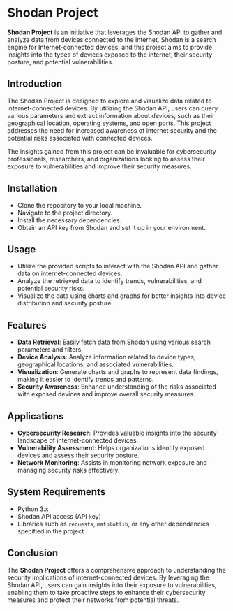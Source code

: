 # Shodan Project

**Shodan Project** is an initiative that leverages the Shodan API to gather and analyze data from devices connected to the internet. Shodan is a search engine for Internet-connected devices, and this project aims to provide insights into the types of devices exposed to the internet, their security posture, and potential vulnerabilities.

## Introduction

The Shodan Project is designed to explore and visualize data related to internet-connected devices. By utilizing the Shodan API, users can query various parameters and extract information about devices, such as their geographical location, operating systems, and open ports. This project addresses the need for increased awareness of internet security and the potential risks associated with connected devices.

The insights gained from this project can be invaluable for cybersecurity professionals, researchers, and organizations looking to assess their exposure to vulnerabilities and improve their security measures.

## Installation

- Clone the repository to your local machine.
- Navigate to the project directory.
- Install the necessary dependencies.
- Obtain an API key from Shodan and set it up in your environment.

## Usage

- Utilize the provided scripts to interact with the Shodan API and gather data on internet-connected devices.
- Analyze the retrieved data to identify trends, vulnerabilities, and potential security risks.
- Visualize the data using charts and graphs for better insights into device distribution and security posture.

## Features

- **Data Retrieval**: Easily fetch data from Shodan using various search parameters and filters.
- **Device Analysis**: Analyze information related to device types, geographical locations, and associated vulnerabilities.
- **Visualization**: Generate charts and graphs to represent data findings, making it easier to identify trends and patterns.
- **Security Awareness**: Enhance understanding of the risks associated with exposed devices and improve overall security measures.

## Applications

- **Cybersecurity Research**: Provides valuable insights into the security landscape of internet-connected devices.
- **Vulnerability Assessment**: Helps organizations identify exposed devices and assess their security posture.
- **Network Monitoring**: Assists in monitoring network exposure and managing security risks effectively.

## System Requirements

- Python 3.x
- Shodan API access (API key)
- Libraries such as `requests`, `matplotlib`, or any other dependencies specified in the project

## Conclusion

The **Shodan Project** offers a comprehensive approach to understanding the security implications of internet-connected devices. By leveraging the Shodan API, users can gain insights into their exposure to vulnerabilities, enabling them to take proactive steps to enhance their cybersecurity measures and protect their networks from potential threats.
